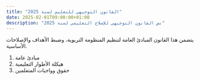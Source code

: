 ```yaml
---
title: "القانون التوجيهي للتعليم لسنة 2025"
date: 2025-02-01T09:00:00+01:00
description: "نص القانون التوجيهي للإصلاح التعليمي لسنة 2025"
---
```


يتضمن هذا القانون المبادئ العامة لتنظيم المنظومة التربوية، وضبط الأهداف والإصلاحات الأساسية.

1. مبادئ عامة
2. هيكلة الأطوار التعليمية
3. حقوق وواجبات المتعلمين
